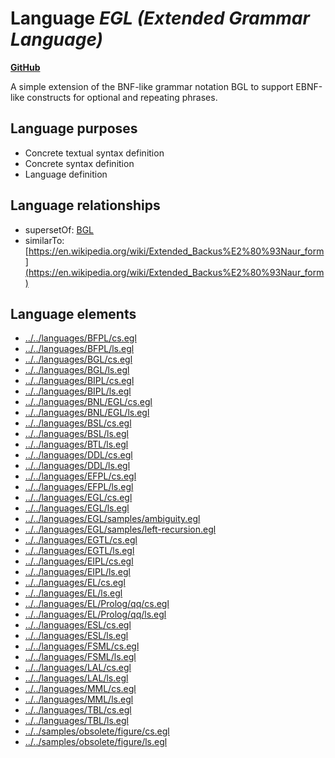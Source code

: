 # Language _EGL (Extended Grammar Language)_
**[GitHub](https://github.com/softlang/yas/blob/master/languages/EGL)**

A simple extension of the BNF-like grammar notation BGL to support EBNF-like constructs for optional and repeating phrases.

## Language purposes
* Concrete textual syntax definition
* Concrete syntax definition
* Language definition

## Language relationships
* supersetOf: [BGL](http://softlang.github.io/yas/languages/BGL.html)
* similarTo: [https://en.wikipedia.org/wiki/Extended_Backus%E2%80%93Naur_form](https://en.wikipedia.org/wiki/Extended_Backus%E2%80%93Naur_form)

## Language elements
* [../../languages/BFPL/cs.egl](docs/files/languages-BFPL-cs.egl.md)
* [../../languages/BFPL/ls.egl](docs/files/languages-BFPL-ls.egl.md)
* [../../languages/BGL/cs.egl](docs/files/languages-BGL-cs.egl.md)
* [../../languages/BGL/ls.egl](docs/files/languages-BGL-ls.egl.md)
* [../../languages/BIPL/cs.egl](docs/files/languages-BIPL-cs.egl.md)
* [../../languages/BIPL/ls.egl](docs/files/languages-BIPL-ls.egl.md)
* [../../languages/BNL/EGL/cs.egl](docs/files/languages-BNL-EGL-cs.egl.md)
* [../../languages/BNL/EGL/ls.egl](docs/files/languages-BNL-EGL-ls.egl.md)
* [../../languages/BSL/cs.egl](docs/files/languages-BSL-cs.egl.md)
* [../../languages/BSL/ls.egl](docs/files/languages-BSL-ls.egl.md)
* [../../languages/BTL/ls.egl](docs/files/languages-BTL-ls.egl.md)
* [../../languages/DDL/cs.egl](docs/files/languages-DDL-cs.egl.md)
* [../../languages/DDL/ls.egl](docs/files/languages-DDL-ls.egl.md)
* [../../languages/EFPL/cs.egl](docs/files/languages-EFPL-cs.egl.md)
* [../../languages/EFPL/ls.egl](docs/files/languages-EFPL-ls.egl.md)
* [../../languages/EGL/cs.egl](docs/files/languages-EGL-cs.egl.md)
* [../../languages/EGL/ls.egl](docs/files/languages-EGL-ls.egl.md)
* [../../languages/EGL/samples/ambiguity.egl](docs/files/languages-EGL-samples-ambiguity.egl.md)
* [../../languages/EGL/samples/left-recursion.egl](docs/files/languages-EGL-samples-left-recursion.egl.md)
* [../../languages/EGTL/cs.egl](docs/files/languages-EGTL-cs.egl.md)
* [../../languages/EGTL/ls.egl](docs/files/languages-EGTL-ls.egl.md)
* [../../languages/EIPL/cs.egl](docs/files/languages-EIPL-cs.egl.md)
* [../../languages/EIPL/ls.egl](docs/files/languages-EIPL-ls.egl.md)
* [../../languages/EL/cs.egl](docs/files/languages-EL-cs.egl.md)
* [../../languages/EL/ls.egl](docs/files/languages-EL-ls.egl.md)
* [../../languages/EL/Prolog/qq/cs.egl](docs/files/languages-EL-Prolog-qq-cs.egl.md)
* [../../languages/EL/Prolog/qq/ls.egl](docs/files/languages-EL-Prolog-qq-ls.egl.md)
* [../../languages/ESL/cs.egl](docs/files/languages-ESL-cs.egl.md)
* [../../languages/ESL/ls.egl](docs/files/languages-ESL-ls.egl.md)
* [../../languages/FSML/cs.egl](docs/files/languages-FSML-cs.egl.md)
* [../../languages/FSML/ls.egl](docs/files/languages-FSML-ls.egl.md)
* [../../languages/LAL/cs.egl](docs/files/languages-LAL-cs.egl.md)
* [../../languages/LAL/ls.egl](docs/files/languages-LAL-ls.egl.md)
* [../../languages/MML/cs.egl](docs/files/languages-MML-cs.egl.md)
* [../../languages/MML/ls.egl](docs/files/languages-MML-ls.egl.md)
* [../../languages/TBL/cs.egl](docs/files/languages-TBL-cs.egl.md)
* [../../languages/TBL/ls.egl](docs/files/languages-TBL-ls.egl.md)
* [../../samples/obsolete/figure/cs.egl](docs/files/samples-obsolete-figure-cs.egl.md)
* [../../samples/obsolete/figure/ls.egl](docs/files/samples-obsolete-figure-ls.egl.md)
